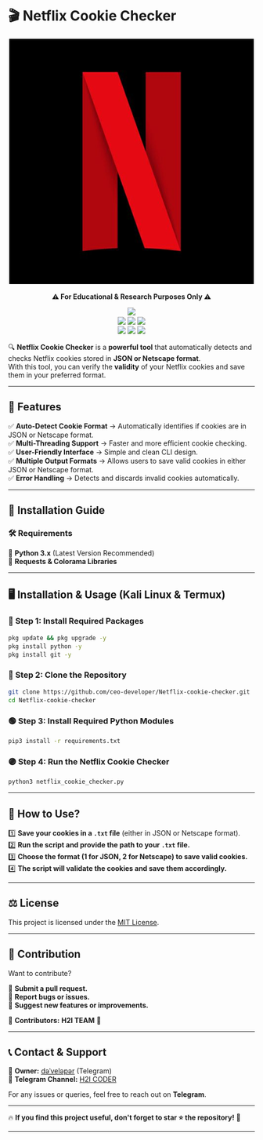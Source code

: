 # 🎬 Netflix Cookie Checker  

<p align="center">
   <img src="logo.jpg" alt="Logo">
</p>

<p align="center"><b>⚠️ For Educational & Research Purposes Only ⚠️</b></p>

<p align="center">
   <img src="https://img.shields.io/github/languages/top/ceo-developer/Netflix-cookie-checker">
   <br>
   <img src="https://img.shields.io/github/stars/ceo-developer/Netflix-cookie-checker">
   <img src="https://img.shields.io/github/forks/ceo-developer/Netflix-cookie-checker">
   <img src="https://img.shields.io/github/last-commit/ceo-developer/Netflix-cookie-checker">
   <br>
   <img src="https://img.shields.io/github/license/ceo-developer/Netflix-cookie-checker">
   <img src="https://img.shields.io/github/issues/ceo-developer/Netflix-cookie-checker">
   <img src="https://img.shields.io/github/issues-closed/ceo-developer/Netflix-cookie-checker">
</p>



🔍 **Netflix Cookie Checker** is a **powerful tool** that automatically detects and checks Netflix cookies stored in **JSON or Netscape format**.  
With this tool, you can verify the **validity** of your Netflix cookies and save them in your preferred format.  

---
## 🚀 Features  

✅ **Auto-Detect Cookie Format** → Automatically identifies if cookies are in JSON or Netscape format.  
✅ **Multi-Threading Support** → Faster and more efficient cookie checking.  
✅ **User-Friendly Interface** → Simple and clean CLI design.  
✅ **Multiple Output Formats** → Allows users to save valid cookies in either JSON or Netscape format.  
✅ **Error Handling** → Detects and discards invalid cookies automatically.  

---

## 📌 Installation Guide  

### **🛠️ Requirements**  
🔹 **Python 3.x** (Latest Version Recommended)  
🔹 **Requests & Colorama Libraries**  

---

## 🖥️ Installation & Usage (Kali Linux & Termux)  

### **🔴 Step 1: Install Required Packages**  
```bash
pkg update && pkg upgrade -y
pkg install python -y
pkg install git -y
```

### **🔵 Step 2: Clone the Repository**  
```bash
git clone https://github.com/ceo-developer/Netflix-cookie-checker.git
cd Netflix-cookie-checker
```

### **🟢 Step 3: Install Required Python Modules**  
```bash
pip3 install -r requirements.txt
```

### **🟣 Step 4: Run the Netflix Cookie Checker**  
```bash
python3 netflix_cookie_checker.py
```

---

## 📝 How to Use?  

1️⃣ **Save your cookies in a `.txt` file** (either in JSON or Netscape format).  
2️⃣ **Run the script and provide the path to your `.txt` file.**  
3️⃣ **Choose the format (1 for JSON, 2 for Netscape) to save valid cookies.**  
4️⃣ **The script will validate the cookies and save them accordingly.**  

---

## ⚖️ License  

This project is licensed under the [MIT License](LICENSE).  

---

## 🤝 Contribution  

Want to contribute?  

🔹 **Submit a pull request.**  
🔹 **Report bugs or issues.**  
🔹 **Suggest new features or improvements.**  

📌 **Contributors:** **H2I TEAM** 🚀  

---

## 📞 Contact & Support  

📌 **Owner:** [dəˈveləpər](https://t.me/hiden_25) (Telegram)  
📌 **Telegram Channel:** [H2I CODER](https://t.me/h2icoder)  

For any issues or queries, feel free to reach out on **Telegram**.  

---

🔥 **If you find this project useful, don't forget to star ⭐ the repository!** 🚀 

---
